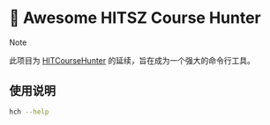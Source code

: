 # 🎯 Awesome HITSZ Course Hunter

> [!NOTE]
> 此项目为 [HITCourseHunter](https://github.com/AbyssSkb/HITCourseHunter) 的延续，旨在成为一个强大的命令行工具。

## 使用说明

```bash
hch --help
```
